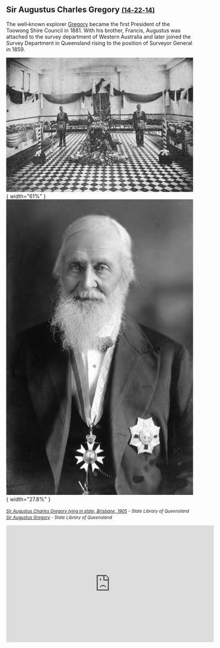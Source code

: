 ## Sir Augustus Charles Gregory <small>[(14‑22‑14)](https://brisbane.discovereverafter.com/profile/32039409 "Go to Memorial Information" )</small>

The well‑known explorer [Gregory](https://adb.anu.edu.au/biography/gregory-sir-augustus-charles-3663) became the first President of the Toowong Shire Council in 1881. With his brother, Francis, Augustus was attached to the survey department of Western Australia and later joined the Survey Department in Queensland rising to the position of Surveyor General in 1859.

![Sir Augustus Charles Gregory lying in state, Brisbane, 1905](../assets/augustus-charles-gregory-lying-in-state.jpg){ width="61%" }  ![Sir Augustus Gregory](../assets/augustus-charles-gregory.jpg){ width="27.8%" }

*<small>[Sir Augustus Charles Gregory lying in state, Brisbane, 1905](http://onesearch.slq.qld.gov.au/permalink/f/1upgmng/slq_digitool73174) - State Library of Queensland </small>* <br>
*<small>[Sir Augustus Gregory](http://onesearch.slq.qld.gov.au/permalink/f/1upgmng/slq_alma21220172660002061) - State Library of Queensland </small>*

<iframe width="560" height="315" src="https://www.youtube.com/embed/NvN9JeFc34w?si=y64wUMSH5ywKnrmJ" title="YouTube video player" frameborder="0" allow="accelerometer; autoplay; clipboard-write; encrypted-media; gyroscope; picture-in-picture; web-share" referrerpolicy="strict-origin-when-cross-origin" allowfullscreen></iframe>